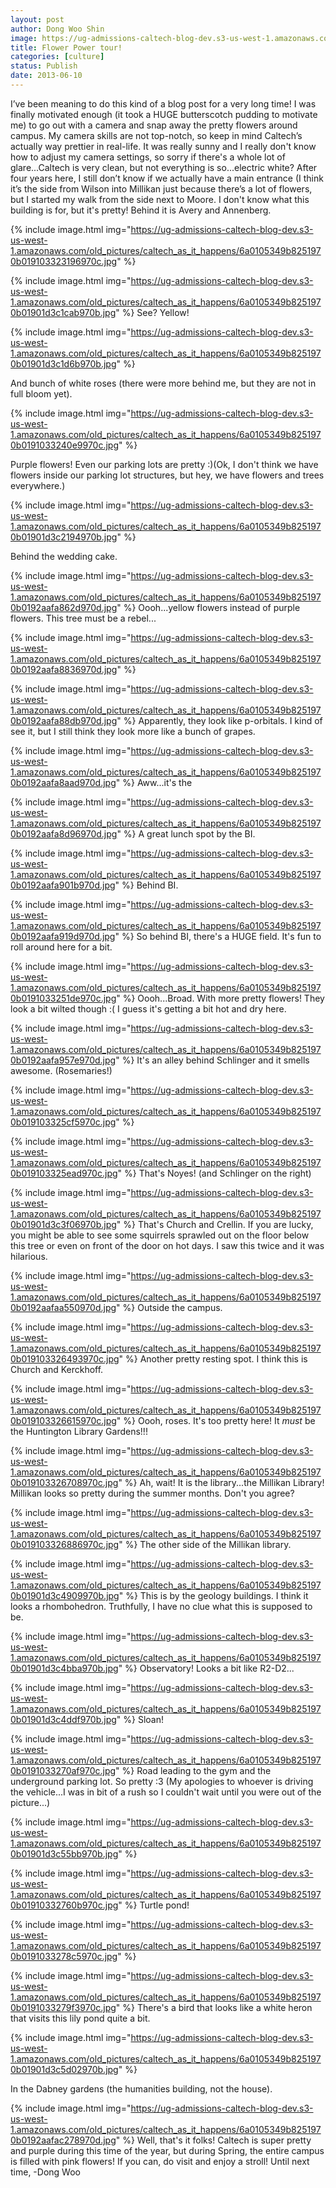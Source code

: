 ```yaml
---
layout: post
author: Dong Woo Shin
image: https://ug-admissions-caltech-blog-dev.s3-us-west-1.amazonaws.com/old_pictures/caltech_as_it_happens/6a0105349b8251970b01901d3c0c2e970b.jpg
title: Flower Power tour!
categories: [culture]
status: Publish
date: 2013-06-10
---
```


I’ve been meaning to do this kind of a blog post for a very
long time! I was finally motivated enough (it took a HUGE butterscotch pudding to motivate me) to
go out with a camera and snap away the pretty flowers around campus. My camera
skills are not top-notch, so keep in mind Caltech’s actually way prettier in
real-life. It was really sunny and I really don't know how to adjust my camera settings, so sorry if there's a whole lot of glare...Caltech is very clean, but not everything is so...electric white?
After four years here, I still don’t know if we actually
have a main entrance (I think it’s the side from Wilson into Millikan just
because there’s a lot of flowers, but I started my walk from the side next to
Moore. 
I don't know what this building is for, but it's pretty! Behind it is Avery and Annenberg.


{% include image.html img="https://ug-admissions-caltech-blog-dev.s3-us-west-1.amazonaws.com/old_pictures/caltech_as_it_happens/6a0105349b8251970b019103323196970c.jpg" %}


{% include image.html img="https://ug-admissions-caltech-blog-dev.s3-us-west-1.amazonaws.com/old_pictures/caltech_as_it_happens/6a0105349b8251970b01901d3c1cab970b.jpg" %}
See? Yellow!


{% include image.html img="https://ug-admissions-caltech-blog-dev.s3-us-west-1.amazonaws.com/old_pictures/caltech_as_it_happens/6a0105349b8251970b01901d3c1d6b970b.jpg" %}

And bunch of white roses (there were more behind me, but they are not in full bloom yet).


{% include image.html img="https://ug-admissions-caltech-blog-dev.s3-us-west-1.amazonaws.com/old_pictures/caltech_as_it_happens/6a0105349b8251970b0191033240e9970c.jpg" %}

Purple flowers! Even our parking lots are pretty :)(Ok, I don't think we have flowers inside our parking lot structures, but hey, we have flowers and trees everywhere.)


{% include image.html img="https://ug-admissions-caltech-blog-dev.s3-us-west-1.amazonaws.com/old_pictures/caltech_as_it_happens/6a0105349b8251970b01901d3c2194970b.jpg" %}

Behind the wedding cake. 


{% include image.html img="https://ug-admissions-caltech-blog-dev.s3-us-west-1.amazonaws.com/old_pictures/caltech_as_it_happens/6a0105349b8251970b0192aafa862d970d.jpg" %}
Oooh...yellow flowers instead of purple flowers. This tree must be a rebel...


{% include image.html img="https://ug-admissions-caltech-blog-dev.s3-us-west-1.amazonaws.com/old_pictures/caltech_as_it_happens/6a0105349b8251970b0192aafa8836970d.jpg" %}


{% include image.html img="https://ug-admissions-caltech-blog-dev.s3-us-west-1.amazonaws.com/old_pictures/caltech_as_it_happens/6a0105349b8251970b0192aafa88db970d.jpg" %}
Apparently, they look like p-orbitals. I kind of see it, but I still think they look more like a bunch of grapes. 


{% include image.html img="https://ug-admissions-caltech-blog-dev.s3-us-west-1.amazonaws.com/old_pictures/caltech_as_it_happens/6a0105349b8251970b0192aafa8aad970d.jpg" %}
Aww...it's the 

{% include image.html img="https://ug-admissions-caltech-blog-dev.s3-us-west-1.amazonaws.com/old_pictures/caltech_as_it_happens/6a0105349b8251970b0192aafa8d96970d.jpg" %}
A great lunch spot by the BI. 


{% include image.html img="https://ug-admissions-caltech-blog-dev.s3-us-west-1.amazonaws.com/old_pictures/caltech_as_it_happens/6a0105349b8251970b0192aafa901b970d.jpg" %}
Behind BI. 


{% include image.html img="https://ug-admissions-caltech-blog-dev.s3-us-west-1.amazonaws.com/old_pictures/caltech_as_it_happens/6a0105349b8251970b0192aafa919d970d.jpg" %}
So behind BI, there's a HUGE field. It's fun to roll around here for a bit. 


{% include image.html img="https://ug-admissions-caltech-blog-dev.s3-us-west-1.amazonaws.com/old_pictures/caltech_as_it_happens/6a0105349b8251970b0191033251de970c.jpg" %}
Oooh...Broad. With more pretty flowers! They look a bit wilted though :( I guess it's getting a bit hot and dry here. 


{% include image.html img="https://ug-admissions-caltech-blog-dev.s3-us-west-1.amazonaws.com/old_pictures/caltech_as_it_happens/6a0105349b8251970b0192aafa957e970d.jpg" %}
It's an alley behind Schlinger and it smells awesome. (Rosemaries!) 


{% include image.html img="https://ug-admissions-caltech-blog-dev.s3-us-west-1.amazonaws.com/old_pictures/caltech_as_it_happens/6a0105349b8251970b019103325cf5970c.jpg" %}


{% include image.html img="https://ug-admissions-caltech-blog-dev.s3-us-west-1.amazonaws.com/old_pictures/caltech_as_it_happens/6a0105349b8251970b019103325ead970c.jpg" %}
That's Noyes! (and Schlinger on the right) 


{% include image.html img="https://ug-admissions-caltech-blog-dev.s3-us-west-1.amazonaws.com/old_pictures/caltech_as_it_happens/6a0105349b8251970b01901d3c3f06970b.jpg" %}
That's Church and Crellin. If you are lucky, you might be able to see some squirrels sprawled out on the floor below this tree or even on front of the door on hot days. I saw this twice and it was hilarious. 


{% include image.html img="https://ug-admissions-caltech-blog-dev.s3-us-west-1.amazonaws.com/old_pictures/caltech_as_it_happens/6a0105349b8251970b0192aafaa550970d.jpg" %}
Outside the campus. 


{% include image.html img="https://ug-admissions-caltech-blog-dev.s3-us-west-1.amazonaws.com/old_pictures/caltech_as_it_happens/6a0105349b8251970b019103326493970c.jpg" %}
Another pretty resting spot. I think this is Church and Kerckhoff. 


{% include image.html img="https://ug-admissions-caltech-blog-dev.s3-us-west-1.amazonaws.com/old_pictures/caltech_as_it_happens/6a0105349b8251970b019103326615970c.jpg" %}
Oooh, roses. It's too pretty here! It *must* be the Huntington Library Gardens!!! 


{% include image.html img="https://ug-admissions-caltech-blog-dev.s3-us-west-1.amazonaws.com/old_pictures/caltech_as_it_happens/6a0105349b8251970b019103326708970c.jpg" %}
Ah, wait! It is the library...the Millikan Library! Millikan looks so pretty during the summer months. Don't you agree? 


{% include image.html img="https://ug-admissions-caltech-blog-dev.s3-us-west-1.amazonaws.com/old_pictures/caltech_as_it_happens/6a0105349b8251970b019103326886970c.jpg" %}
The other side of the Millikan library. 

{% include image.html img="https://ug-admissions-caltech-blog-dev.s3-us-west-1.amazonaws.com/old_pictures/caltech_as_it_happens/6a0105349b8251970b01901d3c4909970b.jpg" %}
This is by the geology buildings. I think it looks a rhombohedron. Truthfully, I have no clue what this is supposed to be. 


{% include image.html img="https://ug-admissions-caltech-blog-dev.s3-us-west-1.amazonaws.com/old_pictures/caltech_as_it_happens/6a0105349b8251970b01901d3c4bba970b.jpg" %}
Observatory! Looks a bit like R2-D2...


{% include image.html img="https://ug-admissions-caltech-blog-dev.s3-us-west-1.amazonaws.com/old_pictures/caltech_as_it_happens/6a0105349b8251970b01901d3c4ddf970b.jpg" %}
Sloan! 


{% include image.html img="https://ug-admissions-caltech-blog-dev.s3-us-west-1.amazonaws.com/old_pictures/caltech_as_it_happens/6a0105349b8251970b0191033270af970c.jpg" %}
Road leading to the gym and the underground parking lot. So pretty :3 (My apologies to whoever is driving the vehicle...I was in bit of a rush so I couldn't wait until you were out of the picture...) 

{% include image.html img="https://ug-admissions-caltech-blog-dev.s3-us-west-1.amazonaws.com/old_pictures/caltech_as_it_happens/6a0105349b8251970b01901d3c55bb970b.jpg" %}


{% include image.html img="https://ug-admissions-caltech-blog-dev.s3-us-west-1.amazonaws.com/old_pictures/caltech_as_it_happens/6a0105349b8251970b01910332760b970c.jpg" %}
Turtle pond! 

{% include image.html img="https://ug-admissions-caltech-blog-dev.s3-us-west-1.amazonaws.com/old_pictures/caltech_as_it_happens/6a0105349b8251970b0191033278c5970c.jpg" %}

{% include image.html img="https://ug-admissions-caltech-blog-dev.s3-us-west-1.amazonaws.com/old_pictures/caltech_as_it_happens/6a0105349b8251970b0191033279f3970c.jpg" %}
There's a bird that looks like a white heron that visits this lily pond quite a bit. 


{% include image.html img="https://ug-admissions-caltech-blog-dev.s3-us-west-1.amazonaws.com/old_pictures/caltech_as_it_happens/6a0105349b8251970b01901d3c5d02970b.jpg" %}

In the Dabney gardens (the humanities building, not the house). 


{% include image.html img="https://ug-admissions-caltech-blog-dev.s3-us-west-1.amazonaws.com/old_pictures/caltech_as_it_happens/6a0105349b8251970b0192aafac278970d.jpg" %}
Well, that's it folks! Caltech is super pretty and purple during this time of the year, but during Spring, the entire campus is filled with pink flowers! If you can, do visit and enjoy a stroll! Until next time, -Dong Woo
